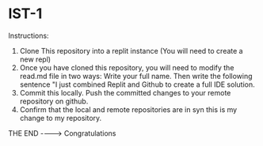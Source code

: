 # IST-1
Instructions:
1. Clone This repository into a replit instance (You will need to create a new repl)
2. Once you have cloned this repository, you will need to modify the read.md file in two ways: Write your full name. Then write the following sentence "I just combined Replit and Github to create a full IDE solution.
3. Commit this locally. Push the committed changes to your remote repository on github.
4. Confirm that the local and remote repositories are in syn
   this is my change to my repository.  

THE END ----> Congratulations
